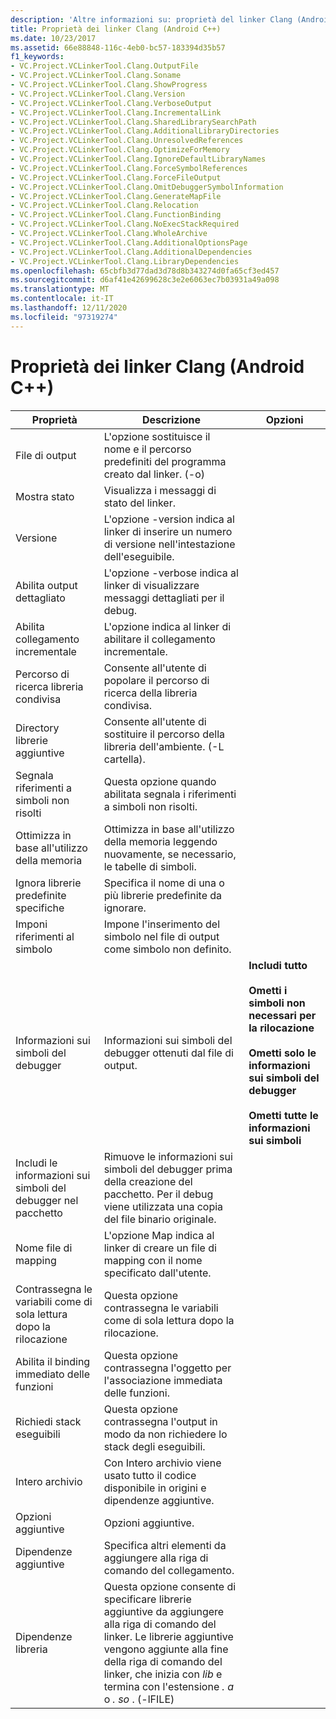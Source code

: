 ```yaml
---
description: 'Altre informazioni su: proprietà del linker Clang (Android C++)'
title: Proprietà dei linker Clang (Android C++)
ms.date: 10/23/2017
ms.assetid: 66e88848-116c-4eb0-bc57-183394d35b57
f1_keywords:
- VC.Project.VCLinkerTool.Clang.OutputFile
- VC.Project.VCLinkerTool.Clang.Soname
- VC.Project.VCLinkerTool.Clang.ShowProgress
- VC.Project.VCLinkerTool.Clang.Version
- VC.Project.VCLinkerTool.Clang.VerboseOutput
- VC.Project.VCLinkerTool.Clang.IncrementalLink
- VC.Project.VCLinkerTool.Clang.SharedLibrarySearchPath
- VC.Project.VCLinkerTool.Clang.AdditionalLibraryDirectories
- VC.Project.VCLinkerTool.Clang.UnresolvedReferences
- VC.Project.VCLinkerTool.Clang.OptimizeForMemory
- VC.Project.VCLinkerTool.Clang.IgnoreDefaultLibraryNames
- VC.Project.VCLinkerTool.Clang.ForceSymbolReferences
- VC.Project.VCLinkerTool.Clang.ForceFileOutput
- VC.Project.VCLinkerTool.Clang.OmitDebuggerSymbolInformation
- VC.Project.VCLinkerTool.Clang.GenerateMapFile
- VC.Project.VCLinkerTool.Clang.Relocation
- VC.Project.VCLinkerTool.Clang.FunctionBinding
- VC.Project.VCLinkerTool.Clang.NoExecStackRequired
- VC.Project.VCLinkerTool.Clang.WholeArchive
- VC.Project.VCLinkerTool.Clang.AdditionalOptionsPage
- VC.Project.VCLinkerTool.Clang.AdditionalDependencies
- VC.Project.VCLinkerTool.Clang.LibraryDependencies
ms.openlocfilehash: 65cbfb3d77dad3d78d8b343274d0fa65cf3ed457
ms.sourcegitcommit: d6af41e42699628c3e2e6063ec7b03931a49a098
ms.translationtype: MT
ms.contentlocale: it-IT
ms.lasthandoff: 12/11/2020
ms.locfileid: "97319274"
---
```

# <a name="clang-linker-properties-android-c"></a>Proprietà dei linker Clang (Android C++)

| Proprietà | Descrizione | Opzioni |
|--|--|--|
| File di output | L'opzione sostituisce il nome e il percorso predefiniti del programma creato dal linker. (-o) |
| Mostra stato | Visualizza i messaggi di stato del linker. |
| Versione | L'opzione -version indica al linker di inserire un numero di versione nell'intestazione dell'eseguibile. |
| Abilita output dettagliato | L'opzione -verbose indica al linker di visualizzare messaggi dettagliati per il debug. |
| Abilita collegamento incrementale | L'opzione indica al linker di abilitare il collegamento incrementale. |
| Percorso di ricerca libreria condivisa | Consente all'utente di popolare il percorso di ricerca della libreria condivisa. |
| Directory librerie aggiuntive | Consente all'utente di sostituire il percorso della libreria dell'ambiente. (-L cartella). |
| Segnala riferimenti a simboli non risolti | Questa opzione quando abilitata segnala i riferimenti a simboli non risolti. |
| Ottimizza in base all'utilizzo della memoria | Ottimizza in base all'utilizzo della memoria leggendo nuovamente, se necessario, le tabelle di simboli. |
| Ignora librerie predefinite specifiche | Specifica il nome di una o più librerie predefinite da ignorare. |
| Imponi riferimenti al simbolo | Impone l'inserimento del simbolo nel file di output come simbolo non definito. |
| Informazioni sui simboli del debugger | Informazioni sui simboli del debugger ottenuti dal file di output. | **Includi tutto**<br /><br />**Ometti i simboli non necessari per la rilocazione**<br /><br />**Ometti solo le informazioni sui simboli del debugger**<br /><br />**Ometti tutte le informazioni sui simboli** |
| Includi le informazioni sui simboli del debugger nel pacchetto | Rimuove le informazioni sui simboli del debugger prima della creazione del pacchetto.  Per il debug viene utilizzata una copia del file binario originale. |
| Nome file di mapping | L'opzione Map indica al linker di creare un file di mapping con il nome specificato dall'utente. |
| Contrassegna le variabili come di sola lettura dopo la rilocazione | Questa opzione contrassegna le variabili come di sola lettura dopo la rilocazione. |
| Abilita il binding immediato delle funzioni | Questa opzione contrassegna l'oggetto per l'associazione immediata delle funzioni. |
| Richiedi stack eseguibili | Questa opzione contrassegna l'output in modo da non richiedere lo stack degli eseguibili. |
| Intero archivio | Con Intero archivio viene usato tutto il codice disponibile in origini e dipendenze aggiuntive. |
| Opzioni aggiuntive | Opzioni aggiuntive. |
| Dipendenze aggiuntive | Specifica altri elementi da aggiungere alla riga di comando del collegamento. |
| Dipendenze libreria | Questa opzione consente di specificare librerie aggiuntive da aggiungere alla riga di comando del linker. Le librerie aggiuntive vengono aggiunte alla fine della riga di comando del linker, che inizia con *lib* e termina con l'estensione *. a* o *. so* .  (-lFILE) |
